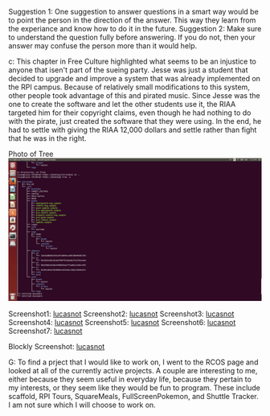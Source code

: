 Suggestion 1: One suggestion to answer questions in a smart way would be to point the person in the direction of the answer. This way they learn from the experiance and know how to do it in the future.
Suggestion 2: Make sure to understand the question fully before answering. If you do not, then your answer may confuse the person more than it would help.

c: This chapter in Free Culture highlighted what seems to be an injustice to anyone that isen't part of the sueing party. Jesse was just a student that decided to upgrade and improve a system that was already implemented on the RPI campus. Because of relatively small modifications to this system, other people took advantage of this and pirated music. Since Jesse was the one to create the software and let the other students use it, the RIAA targeted him for their copyright claims, even though he had nothing to do with the pirate, just created the software that they were using. In the end, he had to settle with giving the RIAA 12,000 dollars and settle rather than fight that he was in the right.

Photo of Tree ![lucasnot](tree.jpg) 

Screenshot1: [lucasnot](shot1.jpg) 
Screenshot2: [lucasnot](shot2.jpg) 
Screenshot3: [lucasnot](shot3.jpg) 
Screenshot4: [lucasnot](shot4.jpg) 
Screenshot5: [lucasnot](shot5.jpg) 
Screenshot6: [lucasnot](shot6.jpg) 
Screenshot7: [lucasnot](shot7.jpg) 

Blockly Screenshot: [lucasnot](shot8.jpg)

G: To find a prject that I would like to work on, I went to the RCOS page and looked at all of the currently active projects. A couple are interesting to me, either because they seem useful in everyday life, because they pertain to my interests, or they seem like they would be fun to program. These include scaffold, RPI Tours, SquareMeals, FullScreenPokemon, and Shuttle Tracker. I am not sure which I will choose to work on.


